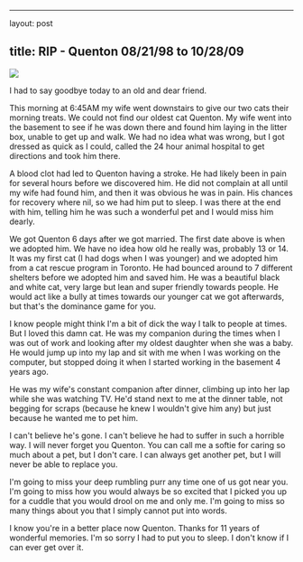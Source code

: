<hr />

<p>layout: post</p>

<h2>title: RIP - Quenton 08/21/98 to 10/28/09</h2>

<p><img src='http://www.littlehart.net/quenton-rip.jpg'/></p>

<p>I had to say goodbye today to an old and dear friend.</p>

<p>
This morning at 6:45AM my wife went downstairs to give our two cats their morning treats.  We could not find our oldest cat Quenton.  My wife went into the basement to see if he was down there and found him laying in the litter box, unable to get up and walk.  We had no idea what was wrong, but I got dressed as quick as I could, called the 24 hour animal hospital to get directions and took him there.
</p>

<p>
A blood clot had led to Quenton having a stroke.  He had likely been in pain for several hours before we discovered him.  He did not complain at all until my wife had found him, and then it was obvious he was in pain.  His chances for recovery where nil, so we had him put to sleep.  I was there at the end with him, telling him he was such a wonderful pet and I would miss him dearly.
</p>

<p>
We got Quenton 6 days after we got married.  The first date above is when we adopted him.  We have no idea how old he really was, probably 13 or 14.  It was my first cat (I had dogs when I was younger) and we adopted him from a cat rescue program in Toronto.  He had bounced around to 7 different shelters before we adopted him and saved him.  He was a beautiful black and white cat, very large but lean and super friendly towards people.  He would act like a bully at times towards our younger cat we got afterwards, but that's the dominance game for you.
</p>

<p>
I know people might think I'm a bit of dick the way I talk to people at times.  But I loved this damn cat.  He was my companion during the times when I was out of work and looking after my oldest daughter when she was a baby.  He would jump up into my lap and sit with me when I was working on the computer, but stopped doing it when I started working in the basement 4 years ago.
</p>

<p>
He was my wife's constant companion after dinner, climbing up into her lap while she was watching TV.  He'd stand next to me at the dinner table, not begging for scraps (because he knew I wouldn't give him any) but just because he wanted me to pet him.
</p>

<p>
I can't believe he's gone.  I can't believe he had to suffer in such a horrible way.  I will never forget you Quenton.  You can call me a softie for caring so much about a pet, but I don't care.   I can always get another pet, but I will never be able to replace you.
</p>

<p>
I'm going to miss your deep rumbling purr any time one of us got near you.  I'm going to miss how you would always be so excited that I picked you up for a cuddle that you would drool on me and only me.  I'm going to miss so many things about you that I simply cannot put into words.
</p>

<p>
I know you're in a better place now Quenton.  Thanks for 11 years of wonderful memories.  I'm so sorry I had to put you to sleep.  I don't know if I can ever get over it.
</p>
